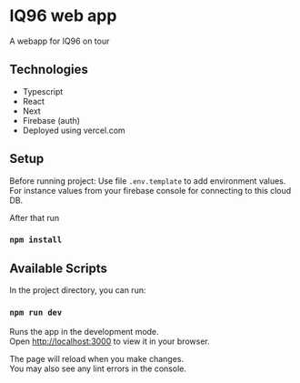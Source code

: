 # IQ96 web app

A webapp for IQ96 on tour

## Technologies

- Typescript
- React
- Next
- Firebase (auth)
- Deployed using vercel.com

## Setup

Before running project:
Use file `.env.template` to add environment values. For instance values from your firebase console for connecting to this cloud DB.

After that run

### `npm install`

## Available Scripts

In the project directory, you can run:

### `npm run dev`

Runs the app in the development mode.\
Open [http://localhost:3000](http://localhost:3000) to view it in your browser.

The page will reload when you make changes.\
You may also see any lint errors in the console.

